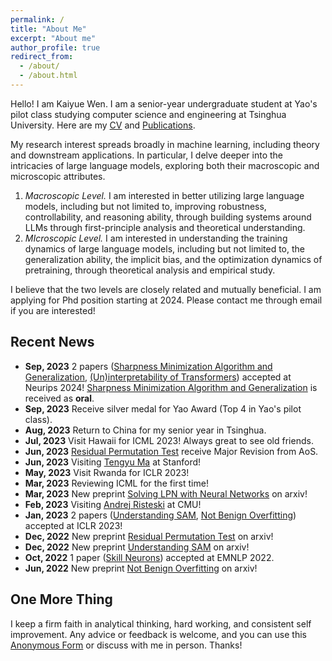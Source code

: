 ```yaml
---
permalink: /
title: "About Me"
excerpt: "About me"
author_profile: true
redirect_from: 
  - /about/
  - /about.html
---
```

Hello! I am Kaiyue Wen. I am a senior-year undergraduate student at Yao's pilot class studying computer science and engineering at Tsinghua University. Here are my [CV](https://whenwen.github.io/files/CVofKaiyueWen.pdf) and [Publications](https://scholar.google.com/citations?hl=en&user=oTmQCFUAAAAJ).

My research interest spreads broadly in machine learning, including theory and downstream applications. In particular, I delve deeper into the intricacies of large language models, exploring both their macroscopic and microscopic attributes.

1. *Macroscopic Level.* I am interested in better utilizing large language models, including but not limited to, improving robustness, controllability, and reasoning ability, through building systems around LLMs through first-principle analysis and theoretical understanding.
2. *MIcroscopic Level.* I am interested in understanding the training dynamics of large language models, including but not limited to, the generalization ability, the implicit bias, and the optimization dynamics of pretraining, through theoretical analysis and empirical study.

I believe that the two levels are closely related and mutually beneficial. I am applying for Phd position starting at 2024. Please contact me through email if you are interested!

## Recent News

* **Sep, 2023** 2 papers ([Sharpness Minimization Algorithm and Generalization](https://arxiv.org/abs/2307.11007), [(Un)interpretability of Transformers](https://openreview.net/forum?id=kaILSVAspn)) accepted at Neurips 2024! [Sharpness Minimization Algorithm and Generalization](https://arxiv.org/abs/2307.11007) is received as **oral**.
* **Sep, 2023** Receive silver medal for Yao Award (Top 4 in Yao's pilot class).
* **Aug, 2023** Return to China for my senior year in Tsinghua.
* **Jul, 2023** Visit Hawaii for ICML 2023! Always great to see old friends.
* **Jun, 2023** [Residual Permutation Test](https://arxiv.org/abs/2211.16182) receive Major Revision from AoS.
* **Jun, 2023** Visiting [Tengyu Ma](https://ai.stanford.edu/~tengyuma/) at Stanford!
* **May, 2023** Visit Rwanda for ICLR 2023!
* **Mar, 2023** Reviewing ICML for the first time!
* **Mar, 2023** New preprint [Solving LPN with Neural Networks](https://arxiv.org/abs/2303.07987) on arxiv!
* **Feb, 2023** Visiting [Andrej Risteski](https://www.andrew.cmu.edu/user/aristesk/) at CMU!
* **Jan, 2023** 2 papers ([Understanding SAM](https://arxiv.org/abs/2211.05729), [Not Benign Overfitting](https://arxiv.org/abs/2206.00501)) accepted at ICLR 2023!
* **Dec, 2022** New preprint [Residual Permutation Test](https://arxiv.org/abs/2211.16182) on arxiv!
* **Dec, 2022** New preprint [Understanding SAM](https://arxiv.org/abs/2211.05729) on arxiv!
* **Oct, 2022** 1 paper ([Skill Neurons](https://arxiv.org/abs/2211.07349)) accepted at EMNLP 2022.
* **Jun, 2022** New preprint [Not Benign Overfitting](https://arxiv.org/abs/2206.00501) on arxiv!

## One More Thing

I keep a firm faith in analytical thinking, hard working, and consistent self improvement. Any advice or feedback is welcome, and you can use this [Anonymous Form](https://www.admonymous.co/kaiyue) or discuss with me in person. Thanks!
